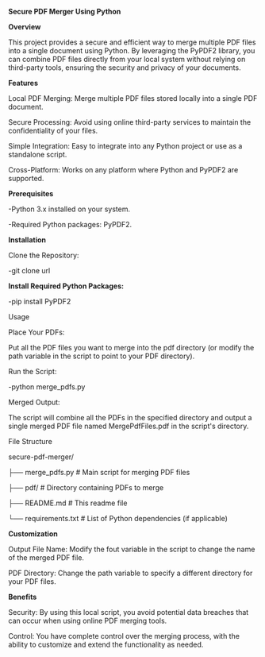 **Secure PDF Merger Using Python**

**Overview**

This project provides a secure and efficient way to merge multiple PDF files into a single document using Python. By leveraging the PyPDF2 library, you can combine PDF files directly from your local system without relying on third-party tools, ensuring the security and privacy of your documents.

**Features**

Local PDF Merging: Merge multiple PDF files stored locally into a single PDF document.

Secure Processing: Avoid using online third-party services to maintain the confidentiality of your files.

Simple Integration: Easy to integrate into any Python project or use as a standalone script.

Cross-Platform: Works on any platform where Python and PyPDF2 are supported.

**Prerequisites**

-Python 3.x installed on your system.

-Required Python packages: PyPDF2.

**Installation**

Clone the Repository:

-git clone url

**Install Required Python Packages:**

-pip install PyPDF2

Usage

Place Your PDFs:

Put all the PDF files you want to merge into the pdf directory (or modify the path variable in the script to point to your PDF directory).

Run the Script:

-python merge_pdfs.py

Merged Output:


The script will combine all the PDFs in the specified directory and output a single merged PDF file named MergePdfFiles.pdf in the script's directory.

File Structure

secure-pdf-merger/

├── merge_pdfs.py           # Main script for merging PDF files

├── pdf/                    # Directory containing PDFs to merge

├── README.md               # This readme file

└── requirements.txt        # List of Python dependencies (if applicable)

**Customization**

Output File Name: Modify the fout variable in the script to change the name of the merged PDF file.

PDF Directory: Change the path variable to specify a different directory for your PDF files.

**Benefits**

Security: By using this local script, you avoid potential data breaches that can occur when using online PDF merging tools.

Control: You have complete control over the merging process, with the ability to customize and extend the functionality as needed.
